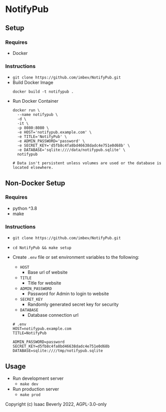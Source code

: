 # NotifyPub

## Setup

### Requires
- Docker

### Instructions
- `git clone https://github.com/imbev/NotifyPub.git`
- Build Docker Image
  ```shell
  docker build -t notifypub .
  ```
- Run Docker Container
  ```shell
  docker run \
    --name notifypub \
    -d \
    -it \
    -p 8080:8080 \
    -e HOST='notifypub.example.com' \
    -e TITLE='NotifyPub' \
    -e ADMIN_PASSWORD='password' \
    -e SECRET_KEY='d5fb8c4fa8bd46638dadc4e751e0d68b' \
    -e DATABASE='sqlite:////data/notifypub.sqlite' \
    notifypub
  
  # Data isn't persistent unless volumes are used or the database is located elsewhere.
  ```


## Non-Docker Setup

### Requires
- python ^3.8
- make

### Instructions

- `git clone https://github.com/imbev/NotifyPub.git`
- `cd NotifyPub && make setup`
- Create `.env` file or set environment variables to the following:
  - `HOST`
    - Base url of website
  - `TITLE`
    - Title for website
  - `ADMIN_PASSWORD`
    - Password for Admin to login to website
  - `SECRET_KEY`
    - Randomly generated secret key for security
  - `DATABASE`
    - Database connection url

   ```
   # .env
   HOST=notifypub.example.com
   TITLE=NotifyPub
   
   ADMIN_PASSWORD=password
   SECRET_KEY=d5fb8c4fa8bd46638dadc4e751e0d68b
   DATABASE=sqlite:////tmp/notifypub.sqlite
   ```

## Usage
- Run development server
  - `make dev`
- Run production server
  - `make prod`

Copyright (c) Isaac Beverly 2022, AGPL-3.0-only